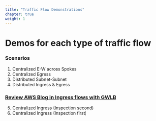 ```yaml
---
title: "Traffic Flow Demonstrations"
chapter: true
weight: 1
---
```


# Demos for each type of traffic flow

### Scenarios

1. Centralized E-W across Spokes
2. Centralized Egress
3. Distributed Subnet-Subnet 
4. Distributed Ingress & Egress 

### [Review AWS Blog in Ingress flows with GWLB](https://aws.amazon.com/blogs/networking-and-content-delivery/design-your-firewall-deployment-for-internet-ingress-traffic-flows/ )

5. Centralized Ingress (Inspection second)
6. Centralized Ingress (Inspection first) 
